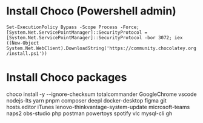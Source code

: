 # Install Choco (Powershell admin)
`Set-ExecutionPolicy Bypass -Scope Process -Force; [System.Net.ServicePointManager]::SecurityProtocol = [System.Net.ServicePointManager]::SecurityProtocol -bor 3072; iex ((New-Object System.Net.WebClient).DownloadString('https://community.chocolatey.org/install.ps1'))`
# Install Choco packages
choco install -y --ignore-checksum totalcommander GoogleChrome vscode nodejs-lts yarn pnpm composer deepl docker-desktop figma git hosts.editor iTunes lenovo-thinkvantage-system-update microsoft-teams naps2 obs-studio php postman powertoys spotify vlc mysql-cli gh
